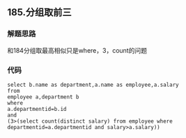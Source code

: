## 185.分组取前三
### 解题思路
和184分组取最高相似只是where，3，count的问题
### 代码
    select b.name as department,a.name as employee,a.salary
    from
    employee a,department b
    where 
    a.departmentid=b.id
    and
    (3>(select count(distinct salary) from employee where departmentid=a.departmentid and salary>a.salary))
